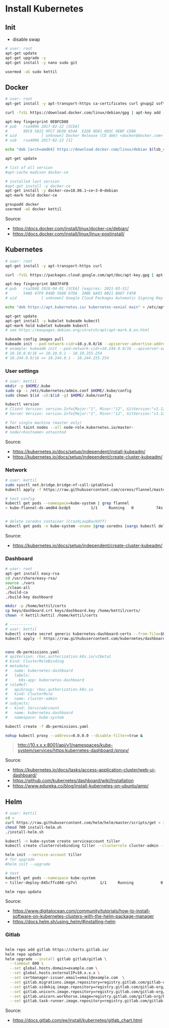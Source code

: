 # Install Kubernetes



## Init

- disable swap

```bash
# user: root
apt-get update
apt-get upgrade -y
apt-get install -y nano sudo git

usermod -aG sudo kettil
```

## Docker

```bash
# user: root
apt-get install -y apt-transport-https ca-certificates curl gnupg2 software-properties-common

curl -fsSL https://download.docker.com/linux/debian/gpg | apt-key add -

apt-key fingerprint 0EBFCD88
# pub   rsa4096 2017-02-22 [SCEA]
#       9DC8 5822 9FC7 DD38 854A  E2D8 8D81 803C 0EBF CD88
# uid           [ unknown] Docker Release (CE deb) <docker@docker.com>
# sub   rsa4096 2017-02-22 [S]

echo "deb [arch=amd64] https://download.docker.com/linux/debian $(lsb_release -cs) stable" > /etc/apt/sources.list.d/docker.list

apt-get update

# list of all version
#apt-cache madison docker-ce

# installed last version
#apt-get install -y docker-ce
apt-get install -y docker-ce=18.06.1~ce~3-0~debian
apt-mark hold docker-ce

groupadd docker
usermod -aG docker kettil
```

Source:
- https://docs.docker.com/install/linux/docker-ce/debian/
- https://docs.docker.com/install/linux/linux-postinstall/

## Kubernetes

```bash
# user: root
apt-get install -y apt-transport-https curl

curl -fsSL https://packages.cloud.google.com/apt/doc/apt-key.gpg | apt-key add -

apt-key fingerprint BA07F4FB
# pub   rsa2048 2018-04-01 [SCEA] [expires: 2021-03-31]
#       54A6 47F9 048D 5688 D7DA  2ABE 6A03 0B21 BA07 F4FB
# uid           [ unknown] Google Cloud Packages Automatic Signing Key <gc-team@google.com>

echo "deb https://apt.kubernetes.io/ kubernetes-xenial main" > /etc/apt/sources.list.d/kubernetes.list

apt-get update
apt-get install -y kubelet kubeadm kubectl
apt-mark hold kubelet kubeadm kubectl
# see https://manpages.debian.org/stretch/apt/apt-mark.8.en.html

kubeadm config images pull
kubeadm init --pod-network-cidr=10.y.0.0/16 --apiserver-advertise-address=10.x.x.x
# example: kubeadm init --pod-network-cidr=10.244.0.0/16 --apiserver-advertise-address=10.0.0.10
# 10.10.0.0/16 => 10.10.0.1 - 10.10.255.254
# 10.244.0.0/16 => 10.244.0.1 - 10.244.255.254
```

### User settings

```bash
# user: kettil
mkdir -p $HOME/.kube
sudo cp -i /etc/kubernetes/admin.conf $HOME/.kube/config
sudo chown $(id -u):$(id -g) $HOME/.kube/config

kubectl version
# Client Version: version.Info{Major:"1", Minor:"12", GitVersion:"v1.12.2", GitCommit:"<hash>", GitTreeState:"clean", BuildDate:"2018-10-24T06:54:59Z", GoVersion:"go1.10.4", Compiler:"gc", Platform:"linux/amd64"}
# Server Version: version.Info{Major:"1", Minor:"12", GitVersion:"v1.12.2", GitCommit:"<hash>", GitTreeState:"clean", BuildDate:"2018-10-24T06:43:59Z", GoVersion:"go1.10.4", Compiler:"gc", Platform:"linux/amd64"}

# for single machine (master only)
kubectl taint nodes --all node-role.kubernetes.io/master-
# node/<hostname> untainted

```

Source:
- https://kubernetes.io/docs/setup/independent/install-kubeadm/
- https://kubernetes.io/docs/setup/independent/create-cluster-kubeadm/

### Network

```bash
# user: kettil
sudo sysctl net.bridge.bridge-nf-call-iptables=1
kubectl apply -f https://raw.githubusercontent.com/coreos/flannel/master/Documentation/kube-flannel.yml

# test config
kubectl get pods --namespace=kube-system | grep flannel
> kube-flannel-ds-amd64-bzdp5         1/1     Running   0          74s


# delete coredns container (CrashLoopBackOff)
kubectl get pods -n kube-system -oname |grep coredns |xargs kubectl delete -n kube-system

```

Source:
- https://kubernetes.io/docs/setup/independent/create-cluster-kubeadm/

### Dashboard

```bash
# user: root
apt-get install easy-rsa
cd /usr/share/easy-rsa/
source ./vars
./clean-all
./build-ca
./build-key dashboard

mkdir -p /home/kettil/certs
cp keys/dashboard.crt keys/dashboard.key /home/kettil/certs/
chown -R kettil:kettil /home/kettil/certs

# ----------
# user: kettil
kubectl create secret generic kubernetes-dashboard-certs --from-file=$HOME/certs -n kube-system
kubectl apply -f https://raw.githubusercontent.com/kubernetes/dashboard/master/src/deploy/recommended/kubernetes-dashboard.yaml


nano db-permissions.yaml
# apiVersion: rbac.authorization.k8s.io/v1beta1
# kind: ClusterRoleBinding
# metadata:
#   name: kubernetes-dashboard
#   labels:
#     k8s-app: kubernetes-dashboard
# roleRef:
#   apiGroup: rbac.authorization.k8s.io
#   kind: ClusterRole
#   name: cluster-admin
# subjects:
# - kind: ServiceAccount
#   name: kubernetes-dashboard
#   namespace: kube-system

kubectl create -f db-permissions.yaml

nohup kubectl proxy --address=0.0.0.0 --disable-filter=true &
```

> http://10.x.x.x:8001/api/v1/namespaces/kube-system/services/https:kubernetes-dashboard:/proxy/

Source:
- https://kubernetes.io/docs/tasks/access-application-cluster/web-ui-dashboard/
- https://github.com/kubernetes/dashboard/wiki/Installation
- https://www.edureka.co/blog/install-kubernetes-on-ubuntu/amp/

## Helm

```bash
# user: kettil
cd ~
curl https://raw.githubusercontent.com/helm/helm/master/scripts/get > install-helm.sh
chmod 700 install-helm.sh
./install-helm.sh

kubectl -n kube-system create serviceaccount tiller
kubectl create clusterrolebinding tiller --clusterrole cluster-admin --serviceaccount=kube-system:tiller

helm init --service-account tiller
# for upgrade
#helm init --upgrade

# test
kubectl get pods --namespace kube-system
> tiller-deploy-845cffcd48-rp7vl          1/1     Running            0          19m

helm repo update

```

Source:
- https://www.digitalocean.com/community/tutorials/how-to-install-software-on-kubernetes-clusters-with-the-helm-package-manager
- https://docs.helm.sh/using_helm/#installing-helm

### Gitlab

```bash

helm repo add gitlab https://charts.gitlab.io/
helm repo update
helm upgrade --install gitlab gitlab/gitlab \
  --timeout 600 \
  --set global.hosts.domain=example.com \
  --set global.hosts.externalIP=10.x.x.x \
  --set certmanager-issuer.email=email@example.com  \
  --set gitlab.migrations.image.repository=registry.gitlab.com/gitlab-org/build/cng/gitlab-rails-ce \
  --set gitlab.sidekiq.image.repository=registry.gitlab.com/gitlab-org/build/cng/gitlab-sidekiq-ce  \
  --set gitlab.unicorn.image.repository=registry.gitlab.com/gitlab-org/build/cng/gitlab-unicorn-ce  \
  --set gitlab.unicorn.workhorse.image=registry.gitlab.com/gitlab-org/build/cng/gitlab-workhorse-ce \
  --set gitlab.task-runner.image.repository=registry.gitlab.com/gitlab-org/build/cng/gitlab-task-runner-ce
```

Source:
- https://docs.gitlab.com/ee/install/kubernetes/gitlab_chart.html
